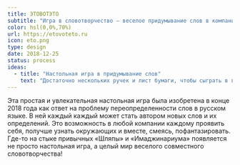 ```yaml
---
title: ЭТОВОТЭТО
subtitle: "Игра в словотворчество — веселое придумывание слов в компании"
color: hsl(0,0%,70%)
url: https://etovoteto.ru
icon: eto.png
type: design
date: 2018-12-25
status: process
ideas:
  - title: "Настольная игра в придумывание слов"
    text: "Достаточно нескольких ручек и лист бумаги, чтобы сыграть в веселую игру в слова в компании от трех человек"
---
```


Эта простая и увлекательная настольная игра была изобретена в конце 2018 года как ответ на проблему переопределенности слов в русском языке. В ней каждый каждый может стать автором новых слов и их определений. Это возможность в любой компании каждому проявить себя, получше узнать окружающих и вместе, смеясь, пофантазировать. Где-то на стыке привычных «Шляпы» и «Имаджинариума» появляется не просто настольная игра, а целый мир веселого совместного словотворчества!

